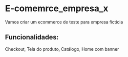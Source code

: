 # E-comemrce_empresa_x

Vamos criar um ecommerce de teste para empresa ficticia

## Funcionalidades:

Checkout, Tela do produto, Catálogo, Home com banner    